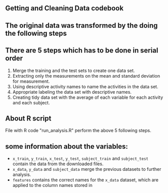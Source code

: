## Getting and Cleaning Data codebook


## The original data was transformed by the doing the following steps  
## There are 5 steps which has to be done in serial order
1. Merge the training and the test sets to create one data set.
2. Extracting only the measurements on the mean and standard deviation for measurement. 
3. Using descriptive activity names to name the activities in the data set.
4. Appropriate labeling the data set with descriptive names. 
5. Creating tidy data set with the average of each variable for each activity and each subject. 

## About R script
File with R code "run_analysis.R" perform the above 5 following steps.

## some information about the variables:   
* `x_train`, `y_train`, `x_test`, `y_test`, `subject_train` and `subject_test` contain the data from the downloaded files.
* `x_data`, `y_data` and `subject_data` merge the previous datasets to further analysis.
* `features` contains the correct names for the `x_data` dataset, which are applied to the column names stored in
